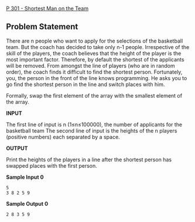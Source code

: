 [P 301 - Shortest Man on the Team](https://www.hackerrank.com/contests/may-jun-2023-ccc-lbrce-coding-practice-open/challenges/01x01-shortest-man-on-the-team)

**Problem Statement**
---
There are n people who want to apply for the selections of the basketball team. But the coach has decided to take only n-1 people. Irrespective of the skill of the players, the coach believes that the height of the player is the most important factor. Therefore, by default the shortest of the applicants will be removed. From amongst the line of players (who are in random order), the coach finds it difficult to find the shortest person. Fortunately, you, the person in the front of the line knows programming. He asks you to go find the shortest person in the line and switch places with him.

Formally, swap the first element of the array with the smallest element of the array.

**INPUT**

The first line of input is n (1≤n≤100000), the number of applicants for the basketball team The second line of input is the heights of the n players (positive numbers) each separated by a space.

**OUTPUT**

Print the heights of the players in a line after the shortest person has swapped places with the first person.

**Sample Input 0**

```
5
3 8 2 5 9
```

**Sample Output 0**

```
2 8 3 5 9
``` 